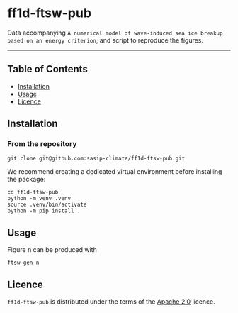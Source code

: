 # ff1d-ftsw-pub

<!-- [![PyPI - Version](https://img.shields.io/pypi/v/ff1d-ftsw-pub.svg)](https://pypi.org/project/ff1d-ftsw-pub) -->
<!-- [![PyPI - Python Version](https://img.shields.io/pypi/pyversions/ff1d-ftsw-pub.svg)](https://pypi.org/project/ff1d-ftsw-pub) -->

Data accompanying `A numerical model of wave-induced sea ice breakup based on an
energy criterion`, and script to reproduce the figures.

-----

## Table of Contents

- [Installation](#installation)
- [Usage](#usage)
- [Licence](#licence)

## Installation

<!-- ```console -->
<!-- pip install ff1d-ftsw-pub -->
<!-- ``` -->

### From the repository

```console
git clone git@github.com:sasip-climate/ff1d-ftsw-pub.git
```

We recommend creating a dedicated virtual environment before installing the
package:
```console
cd ff1d-ftsw-pub
python -m venv .venv
source .venv/bin/activate
python -m pip install .
```

## Usage

Figure n can be produced with
```console
ftsw-gen n
```


## Licence

`ff1d-ftsw-pub` is distributed under the terms of the [Apache 2.0](https://spdx.org/licenses/Apache-2.0.html) licence.
